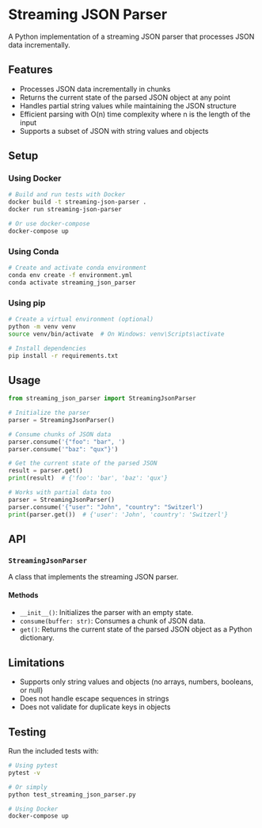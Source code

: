 # Streaming JSON Parser

A Python implementation of a streaming JSON parser that processes JSON data incrementally.

## Features

- Processes JSON data incrementally in chunks
- Returns the current state of the parsed JSON object at any point
- Handles partial string values while maintaining the JSON structure
- Efficient parsing with O(n) time complexity where n is the length of the input
- Supports a subset of JSON with string values and objects

## Setup

### Using Docker

```bash
# Build and run tests with Docker
docker build -t streaming-json-parser .
docker run streaming-json-parser

# Or use docker-compose
docker-compose up
```

### Using Conda

```bash
# Create and activate conda environment
conda env create -f environment.yml
conda activate streaming_json_parser
```

### Using pip

```bash
# Create a virtual environment (optional)
python -m venv venv
source venv/bin/activate  # On Windows: venv\Scripts\activate

# Install dependencies
pip install -r requirements.txt
```

## Usage

```python
from streaming_json_parser import StreamingJsonParser

# Initialize the parser
parser = StreamingJsonParser()

# Consume chunks of JSON data
parser.consume('{"foo": "bar", ')
parser.consume('"baz": "qux"}')

# Get the current state of the parsed JSON
result = parser.get()
print(result)  # {'foo': 'bar', 'baz': 'qux'}

# Works with partial data too
parser = StreamingJsonParser()
parser.consume('{"user": "John", "country": "Switzerl')
print(parser.get())  # {'user': 'John', 'country': 'Switzerl'}
```

## API

### `StreamingJsonParser`

A class that implements the streaming JSON parser.

#### Methods

- `__init__()`: Initializes the parser with an empty state.
- `consume(buffer: str)`: Consumes a chunk of JSON data.
- `get()`: Returns the current state of the parsed JSON object as a Python dictionary.

## Limitations

- Supports only string values and objects (no arrays, numbers, booleans, or null)
- Does not handle escape sequences in strings
- Does not validate for duplicate keys in objects

## Testing

Run the included tests with:

```bash
# Using pytest
pytest -v

# Or simply
python test_streaming_json_parser.py

# Using Docker
docker-compose up
```